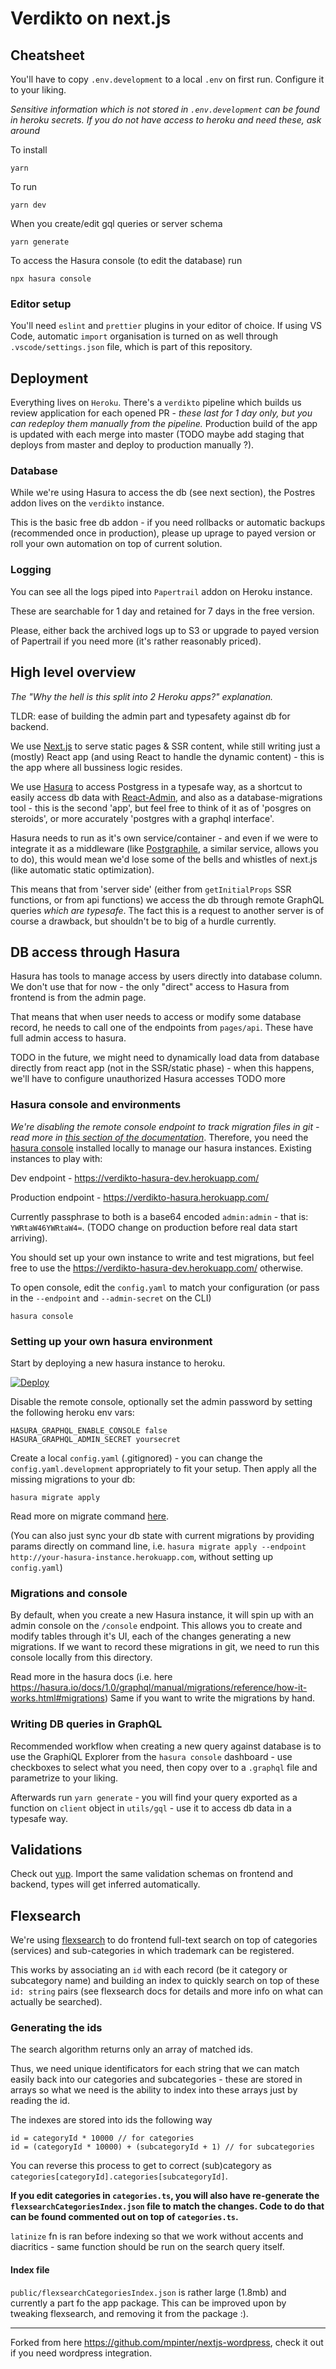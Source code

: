# Verdikto on next.js

## Cheatsheet

You'll have to copy `.env.development` to a local `.env` on first run. Configure it to your liking.

_Sensitive information which is not stored in `.env.development` can be found in heroku secrets. If you do not have access to heroku and need these, ask around_

To install

```
yarn
```

To run

```
yarn dev
```

When you create/edit gql queries or server schema

```
yarn generate
```

To access the Hasura console (to edit the database) run

```
npx hasura console
```

### Editor setup

You'll need `eslint` and `prettier` plugins in your editor of choice. If using VS Code, automatic `import` organisation is turned on as well through `.vscode/settings.json` file, which is part of this repository.

## Deployment

Everything lives on `Heroku`. There's a `verdikto` pipeline which builds us review application for each opened PR - _these last for 1 day only, but you can redeploy them manually from the pipeline._ Production build of the app is updated with each merge into master (TODO maybe add staging that deploys from master and deploy to production manually ?).

### Database

While we're using Hasura to access the db (see next section), the Postres addon lives on the `verdikto` instance.

This is the basic free db addon - if you need rollbacks or automatic backups (recommended once in production), please up uprage to payed version or roll your own automation on top of current solution.

### Logging

You can see all the logs piped into `Papertrail` addon on Heroku instance.

These are searchable for 1 day and retained for 7 days in the free version.

Please, either back the archived logs up to S3 or upgrade to payed version of Papertrail if you need more (it's rather reasonably priced).

## High level overview

_The "Why the hell is this split into 2 Heroku apps?" explanation._

TLDR: ease of building the admin part and typesafety against db for backend.

We use [Next.js](https://nextjs.org/) to serve static pages & SSR content, while still writing just a (mostly) React app (and using React to handle the dynamic content) - this is the app where all bussiness logic resides.

We use [Hasura](https://hasura.io/) to access Postgress in a typesafe way, as a shortcut to easily access db data with [React-Admin](https://marmelab.com/react-admin/), and also as a database-migrations tool - this is the second 'app', but feel free to think of it as of 'posgres on steroids', or more accurately 'postgres with a graphql interface'.

Hasura needs to run as it's own service/container - and even if we were to integrate it as a middleware (like [Postgraphile](https://www.graphile.org/postgraphile/), a similar service, allows you to do), this would mean we'd lose some of the bells and whistles of next.js (like automatic static optimization).

This means that from 'server side' (either from `getInitialProps` SSR functions, or from api functions) we access the db through remote GraphQL queries _which are typesafe_. The fact this is a request to another server is of course a drawback, but shouldn't be to big of a hurdle currently.

## DB access through Hasura

Hasura has tools to manage access by users directly into database column. We don't use that for now - the only "direct" access to Hasura from frontend is from the admin page.

That means that when user needs to access or modify some database record, he needs to call one of the endpoints from `pages/api`. These have full admin access to hasura.

TODO in the future, we might need to dynamically load data from database directly from react app (not in the SSR/static phase) - when this happens, we'll have to configure unauthorized Hasura accesses
TODO more

### Hasura console and environments

_We're disabling the remote console endpoint to track migration files in git - read more in [this section of the documentation](https://hasura.io/docs/1.0/graphql/manual/migrations/index.html)_. Therefore, you need the [hasura console](https://hasura.io/docs/1.0/graphql/manual/hasura-cli/install-hasura-cli.html#install-hasura-cli) installed locally to manage our hasura instances. Existing instances to play with:

Dev endpoint - https://verdikto-hasura-dev.herokuapp.com/

Production endpoint - https://verdikto-hasura.herokuapp.com/

Currently passphrase to both is a base64 encoded `admin:admin` - that is: `YWRtaW46YWRtaW4=`. (TODO change on production before real data start arriving).

You should set up your own instance to write and test migrations, but feel free to use the https://verdikto-hasura-dev.herokuapp.com/ otherwise.

To open console, edit the `config.yaml` to match your configuration (or pass in the `--endpoint` and `--admin-secret` on the CLI)

```
hasura console
```

### Setting up your own hasura environment

Start by deploying a new hasura instance to heroku.

[![Deploy](https://www.herokucdn.com/deploy/button.svg)](https://heroku.com/deploy?template=https://github.com/hasura/graphql-engine-heroku)

Disable the remote console, optionally set the admin password by setting the following heroku env vars:

```
HASURA_GRAPHQL_ENABLE_CONSOLE false
HASURA_GRAPHQL_ADMIN_SECRET yoursecret
```

Create a local `config.yaml` (.gitignored) - you can change the `config.yaml.development` appropriately to fit your setup. Then apply all the missing migrations to your db:

```
hasura migrate apply
```

Read more on migrate command [here](https://hasura.io/docs/1.0/graphql/manual/hasura-cli/hasura_migrate_apply.html).

(You can also just sync your db state with current migrations by providing params directly on command line, i.e. `hasura migrate apply --endpoint http://your-hasura-instance.herokuapp.com`, without setting up `config.yaml`)

### Migrations and console

By default, when you create a new Hasura instance, it will spin up with an admin console on the `/console` endpoint. This allows you to create and modify tables through it's UI, each of the changes generating a new migrations. If we want to record these migrations in git, we need to run this console locally from this directory.

Read more in the hasura docs (i.e. here https://hasura.io/docs/1.0/graphql/manual/migrations/reference/how-it-works.html#migrations) Same if you want to write the migrations by hand.

### Writing DB queries in GraphQL

Recommended workflow when creating a new query against database is to use the GraphiQL Explorer from the `hasura console` dashboard - use checkboxes to select what you need, then copy over to a `.graphql` file and parametrize to your liking.

Afterwards run `yarn generate` - you will find your query exported as a function on `client` object in `utils/gql` - use it to access db data in a typesafe way.

## Validations

Check out [yup](https://github.com/jquense/yup). Import the same validation schemas on frontend and backend, types will get inferred automatically.

## Flexsearch

We're using [flexsearch](https://github.com/nextapps-de/flexsearch) to do frontend full-text search on top of categories (services) and sub-categories in which trademark can be registered.

This works by associating an `id` with each record (be it category or subcategory name) and building an index to quickly search on top of these `id: string` pairs (see flexsearch docs for details and more info on what can actually be searched).

### Generating the ids

The search algorithm returns only an array of matched ids.

Thus, we need unique identificators for each string that we can match easily back into our categories and subcategories - these are stored in arrays so what we need is the ability to index into these arrays just by reading the id.

The indexes are stored into ids the following way

```
id = categoryId * 10000 // for categories
id = (categoryId * 10000) + (subcategoryId + 1) // for subcategories
```

You can reverse this process to get to correct (sub)category as `categories[categoryId].categories[subcategoryId]`.

**If you edit categories in `categories.ts`, you will also have re-generate the `flexsearchCategoriesIndex.json` file to match the changes. Code to do that can be found commented out on top of `categories.ts`.**

`latinize` fn is ran before indexing so that we work without accents and diacritics - same function should be run on the search query itself.

#### Index file

`public/flexsearchCategoriesIndex.json` is rather large (1.8mb) and currently a part fo the app package. This can be improved upon by tweaking flexsearch, and removing it from the package :).

---

Forked from here https://github.com/mpinter/nextjs-wordpress, check it out if you need wordpress integration.
